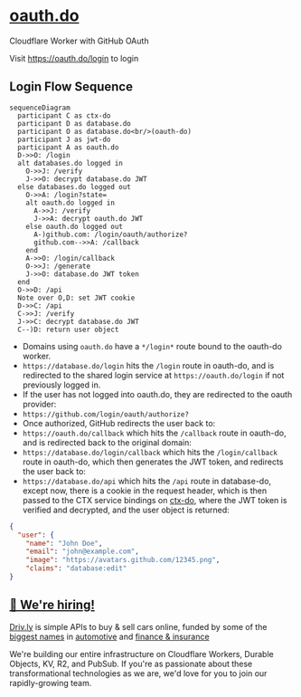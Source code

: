 # [oauth.do](https://oauth.do)

Cloudflare Worker with GitHub OAuth

Visit <https://oauth.do/login> to login

## Login Flow Sequence

```mermaid
sequenceDiagram
  participant C as ctx-do
  participant D as database.do
  participant O as database.do<br/>(oauth-do)
  participant J as jwt-do
  participant A as oauth.do
  D->>O: /login
  alt databases.do logged in
    O->>J: /verify
    J->>O: decrypt database.do JWT
  else databases.do logged out
    O->>A: /login?state=
    alt oauth.do logged in
      A->>J: /verify
      J->>A: decrypt oauth.do JWT
    else oauth.do logged out
      A-)github.com: /login/oauth/authorize?
      github.com-->>A: /callback
    end
    A->>O: /login/callback
    O->>J: /generate
    J->>O: database.do JWT token
  end
  O->>D: /api
  Note over O,D: set JWT cookie
  D->>C: /api
  C->>J: /verify
  J->>C: decrypt database.do JWT
  C--)D: return user object
```

- Domains using `oauth.do` have a `*/login*` route bound to the oauth-do worker.
- `https://database.do/login` hits the `/login` route in oauth-do, and is redirected to the shared login service at `https://oauth.do/login` if not previously logged in.
- If the user has not logged into oauth.do, they are redirected to the oauth provider:
- `https://github.com/login/oauth/authorize?`
- Once authorized, GitHub redirects the user back to:
- `https://oauth.do/callback` which hits the `/callback` route in oauth-do, and is redirected back to the original domain:
- `https://database.do/login/callback` which hits the `/login/callback` route in oauth-do, which then generates the JWT token, and redirects the user back to:
- `https://database.do/api` which hits the `/api` route in database-do, except now, there is a cookie in the request header, which is then passed to the CTX service bindings on [ctx-do](https://ctx.do), where the JWT token is verified and decrypted, and the user object is returned:

```json
{
  "user": {
    "name": "John Doe",
    "email": "john@example.com",
    "image": "https://avatars.github.com/12345.png",
    "claims": "database:edit"
}
```

## [🚀 We're hiring!](https://careers.do/apply)

[Driv.ly](https://driv.ly) is simple APIs to buy & sell cars online, funded by some of the [biggest names](https://twitter.com/TurnerNovak) in [automotive](https://fontinalis.com/team/#bill-ford) and [finance & insurance](https://www.detroit.vc)

We're building our entire infrastructure on Cloudflare Workers, Durable Objects, KV, R2, and PubSub. If you're as passionate about these transformational technologies as we are, we'd love for you to join our rapidly-growing team.
